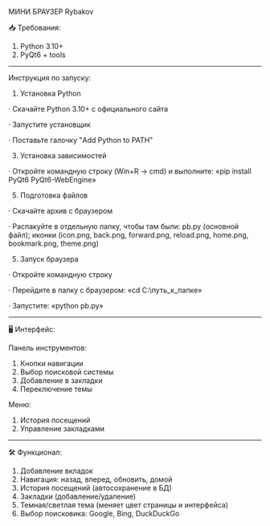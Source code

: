 МИНИ БРАУЗЕР Rybakov

📥 Требования:
1) Python 3.10+
2) PyQt6 + tools

--------------------------------------------------------------------------------------------------------------------------------------------------------------------------------------------

Инструкция по запуску:

1. Установка Python
   
· Скачайте Python 3.10+ с официального сайта

· Запустите установщик

· Поставьте галочку "Add Python to PATH"

3. Установка зависимостей
   
· Откройте командную строку (Win+R → cmd) и выполните:
 «pip install PyQt6 PyQt6-WebEngine»

5. Подготовка файлов
   
· Скачайте архив с браузером

· Распакуйте в отдельную папку, чтобы там были:
 pb.py (основной файл); иконки (icon.png, back.png, forward.png, reload.png, home.png, bookmark.png, theme.png)

5. Запуск браузера
   
· Откройте командную строку

· Перейдите в папку с браузером:
 «cd C:\путь_к_папке»
 
· Запустите:
 «python pb.py»

--------------------------------------------------------------------------------------------------------------------------------------------------------------------------------------------

🖥 Интерфейс:

Панель инструментов:
1) Кнопки навигации
2) Выбор поисковой системы
3) Добавление в закладки
4) Переключение темы

Меню:
1) История посещений
2) Управление закладками

--------------------------------------------------------------------------------------------------------------------------------------------------------------------------------------------

🛠 Функционал:

1) Добавление вкладок
2) Навигация: назад, вперед, обновить, домой
3) История посещений (автосохранение в БД)
4) Закладки (добавление/удаление)
5) Темная/светлая тема (меняет цвет страницы и интерфейса)
6) Выбор поисковика: Google, Bing, DuckDuckGo
